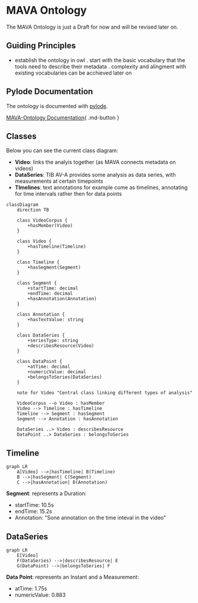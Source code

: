 # MAVA Ontology

The MAVA Ontology is just a Draft for now and will be revised later on.

## Guiding Principles

- establish the ontology in owl
. start with the basic vocabulary that the tools need to describe their metadata
. complexity and alingment with existing vocabularies can be acchieved later on

## Pylode Documentation

The ontology is documented with [pylode](https://github.com/RDFLib/pyLODE).

[MAVA-Ontology Documentation](https://sdsc-ordes.github.io/mava-api/ontology/){ .md-button }

## Classes

Below you can see the current class diagram:

- **Video**: links the analyis together (as MAVA connects metadata on videos)
- **DataSeries**: TIB AV-A provides some analysis as data series, with measurements at certain timepoints
- **TImelines**: text annotations for example come as timelines, annotating for time intervals rather then for data points

```mermaid
classDiagram
    direction TB

    class VideoCorpus {
        +hasMember(Video)
    }

    class Video {
        +hasTimeline(Timeline)
    }

    class Timeline {
        +hasSegment(Segment)
    }

    class Segment {
        +startTime: decimal
        +endTime: decimal
        +hasAnnotation(Annotation)
    }

    class Annotation {
        +hasTextValue: string
    }

    class DataSeries {
        +seriesType: string
        +describesResource(Video)
    }

    class DataPoint {
        +atTime: decimal
        +numericValue: decimal
        +belongsToSeries(DataSeries)
    }

    note for Video "Central class linking different types of analysis"

    VideoCorpus --o Video : hasMember
    Video --> Timeline : hasTimeline
    Timeline --> Segment : hasSegment
    Segment --> Annotation : hasAnnotation

    DataSeries ..> Video : describesResource
    DataPoint ..> DataSeries : belongsToSeries
```

## Timeline

```mermaid
graph LR
    A[Video] -->|hasTimeline| B(Timeline)
    B -->|hasSegment| C(Segment)
    C -->|hasAnnotation| D(Annotation)
```

**Segment**: represents a Duration:

- startTime: 10.5s
- endTime: 15.2s
- Annotation: "Sone annotation on the time inteval in the video"

## DataSeries

```mermaid
graph LR
    E[Video]
    F(DataSeries) -->|describesResource| E
    G(DataPoint) -->|belongsToSeries| F
```

**Data Point**: represents an Instant and a Measurement:

- atTime: 1.75s
- numericValue: 0.883
